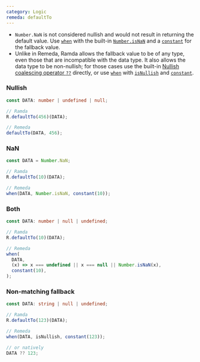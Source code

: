 ```yaml
---
category: Logic
remeda: defaultTo
---
```


- `Number.NaN` is not considered nullish and would not result in returning the
  default value. Use [`when`](/docs#when) with the built-in [`Number.isNaN`](https://developer.mozilla.org/en-US/docs/Web/JavaScript/Reference/Global_Objects/Number/isNaN)
  and a [`constant`](/docs#constant) for the fallback value.
- Unlike in Remeda, Ramda allows the fallback value to be of any type, even
  those that are incompatible with the data type. It also allows the data type
  to be non-nullish; for those cases use the built-in [Nullish coalescing operator `??`](https://developer.mozilla.org/en-US/docs/Web/JavaScript/Reference/Operators/Nullish_coalescing)
  directly, or use [`when`](/docs#when) with [`isNullish`](/docs#isNullish) and
  [`constant`](/docs#constant).

### Nullish

```ts
const DATA: number | undefined | null;

// Ramda
R.defaultTo(456)(DATA);

// Remeda
defaultTo(DATA, 456);
```

### NaN

```ts
const DATA = Number.NaN;

// Ramda
R.defaultTo(10)(DATA);

// Remeda
when(DATA, Number.isNaN, constant(10));
```

### Both

```ts
const DATA: number | null | undefined;

// Ramda
R.defaultTo(10)(DATA);

// Remeda
when(
  DATA,
  (x) => x === undefined || x === null || Number.isNaN(x),
  constant(10),
);
```

### Non-matching fallback

```ts
const DATA: string | null | undefined;

// Ramda
R.defaultTo(123)(DATA);

// Remeda
when(DATA, isNullish, constant(123));

// or natively
DATA ?? 123;
```

